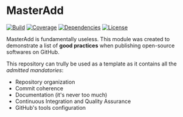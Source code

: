 # MasterAdd

[![Build](https://img.shields.io/travis/IamBlueSlime/TalkOpenSource.svg?style=flat-square)](https://travis-ci.org/IamBlueSlime/TalkOpenSource) [![Coverage](https://img.shields.io/codecov/c/github/IamBlueSlime/TalkOpenSource.svg?style=flat-square)](https://codecov.io/gh/IamBlueSlime/TalkOpenSource) [![Dependencies](https://img.shields.io/david/IamBlueSlime/TalkOpenSource.svg?style=flat-square)](https://david-dm.org/IamBlueSlime/TalkOpenSource) [![License](https://img.shields.io/github/license/IamBlueSlime/TalkOpenSource.svg?style=flat-square)](LICENSE.txt)

MasterAdd is fundamentally useless. This module was created to demonstrate
a list of **good practices** when publishing open-source softwares on GitHub.

This repository can trully be used as a template as it contains all the
_admitted mandatories_:

* Repository organization
* Commit coherence
* Documentation (it's never too much)
* Continuous Integration and Quality Assurance
* GitHub's tools configuration
